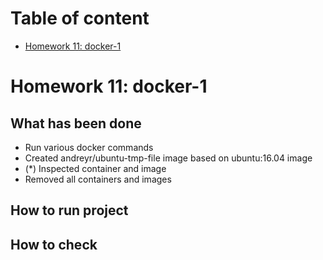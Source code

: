 # Table of content
- [Homework 11: docker-1](#homework-11-docker-1)

# Homework 11: docker-1
## What has been done
- Run various docker commands
- Created andreyr/ubuntu-tmp-file image based on ubuntu:16.04 image
- (*) Inspected container and image
- Removed all containers and images

## How to run project

## How to check
